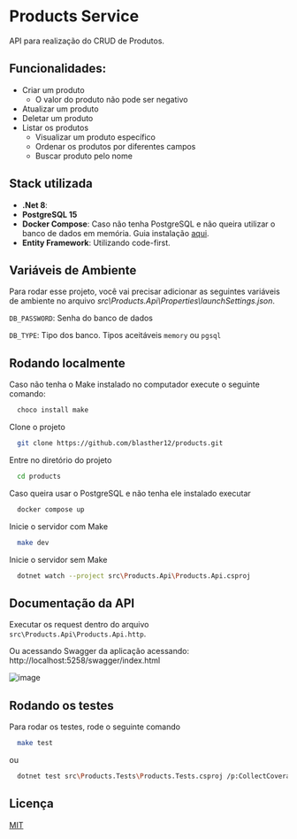 
# Products Service

API para realização do CRUD de Produtos.

## Funcionalidades:

- Criar um produto
  - O valor do produto não pode ser negativo
- Atualizar um produto
- Deletar um produto
- Listar os produtos
  - Visualizar um produto específico
  - Ordenar os produtos por diferentes campos
  - Buscar produto pelo nome
## Stack utilizada

- **.Net 8**: 
- **PostgreSQL 15**
- **Docker Compose**: Caso não tenha PostgreSQL e não queira utilizar o banco de dados em memória. Guia instalação [aqui](https://docs.docker.com/desktop/install/windows-install/).
- **Entity Framework**: Utilizando code-first.


## Variáveis de Ambiente

Para rodar esse projeto, você vai precisar adicionar as seguintes variáveis de ambiente no arquivo *src\Products.Api\Properties\launchSettings.json*.

`DB_PASSWORD`: Senha do banco de dados

`DB_TYPE`: Tipo dos banco. Tipos aceitáveis `memory` ou `pgsql`


## Rodando localmente

Caso não tenha o Make instalado no computador execute o seguinte comando:

```bash
  choco install make
```

Clone o projeto

```bash
  git clone https://github.com/blasther12/products.git
```

Entre no diretório do projeto

```bash
  cd products
```

Caso queira usar o PostgreSQL e não tenha ele instalado executar

```bash
  docker compose up
```

Inicie o servidor com Make

```bash
  make dev
```

Inicie o servidor sem Make

```bash
  dotnet watch --project src\Products.Api\Products.Api.csproj
```

## Documentação da API

Executar os request dentro do arquivo `src\Products.Api\Products.Api.http`.

Ou acessando Swagger da aplicação acessando: http://localhost:5258/swagger/index.html

![image](https://github.com/user-attachments/assets/a99c5fd9-c4ec-4ea5-a763-a574111721ce)

## Rodando os testes

Para rodar os testes, rode o seguinte comando

```bash
  make test
```

ou 

```bash
  dotnet test src\Products.Tests\Products.Tests.csproj /p:CollectCoverage=true
```
## Licença

[MIT](https://choosealicense.com/licenses/mit/)


